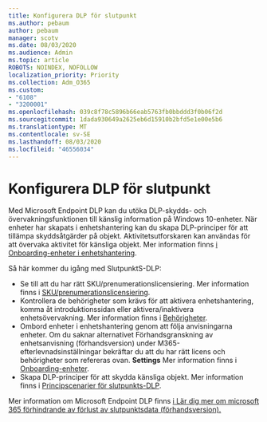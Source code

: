 ```yaml
---
title: Konfigurera DLP för slutpunkt
ms.author: pebaum
author: pebaum
manager: scotv
ms.date: 08/03/2020
ms.audience: Admin
ms.topic: article
ROBOTS: NOINDEX, NOFOLLOW
localization_priority: Priority
ms.collection: Adm_O365
ms.custom:
- "6108"
- "3200001"
ms.openlocfilehash: 039c8f78c5896b66eab5763fb0bbddd3f0b06f2d
ms.sourcegitcommit: 1dada930649a2625eb6d15910b2bfd5e1e00e5b6
ms.translationtype: MT
ms.contentlocale: sv-SE
ms.lasthandoff: 08/03/2020
ms.locfileid: "46556034"
---
```

# <a name="configure-endpoint-dlp"></a>Konfigurera DLP för slutpunkt

Med Microsoft Endpoint DLP kan du utöka DLP-skydds- och övervakningsfunktionen till känslig information på Windows 10-enheter. När enheter har skapats i enhetshantering kan du skapa DLP-principer för att tillämpa skyddsåtgärder på objekt. Aktivitetsutforskaren kan användas för att övervaka aktivitet för känsliga objekt. Mer information finns [i Onboarding-enheter i enhetshantering](https://docs.microsoft.com/microsoft-365/compliance/endpoint-dlp-getting-started#onboarding-devices-into-device-management).  

Så här kommer du igång med SlutpunktS-DLP:

- Se till att du har rätt SKU/prenumerationslicensiering. Mer information finns i [SKU/prenumerationslicensiering](https://docs.microsoft.com/microsoft-365/compliance/endpoint-dlp-getting-started#skusubscriptions-licensing).
- Kontrollera de behörigheter som krävs för att aktivera enhetshantering, komma åt introduktionssidan eller aktivera/inaktivera enhetsövervakning. Mer information finns i [Behörigheter](https://docs.microsoft.com/microsoft-365/compliance/endpoint-dlp-getting-started#permissions).
- Ombord enheter i enhetshantering genom att följa anvisningarna enheter. Om du saknar alternativet Förhandsgranskning av enhetsanvisning (förhandsversion) under M365-efterlevnadsinställningar bekräftar du att du har rätt licens och behörigheter som refereras ovan. **Settings** Mer information finns i [Onboarding-enheter](https://docs.microsoft.com/microsoft-365/compliance/endpoint-dlp-getting-started#onboarding-devices). 
- Skapa DLP-principer för att skydda känsliga objekt. Mer information finns i [Principscenarier för slutpunkts-DLP](https://docs.microsoft.com/microsoft-365/compliance/endpoint-dlp-using?view=o365-worldwide#endpoint-dlp-policy-scenarios).

Mer information om Microsoft Endpoint DLP finns [i Lär dig mer om microsoft 365 förhindrande av förlust av slutpunktsdata (förhandsversion).](https://docs.microsoft.com/microsoft-365/compliance/endpoint-dlp-learn-about)